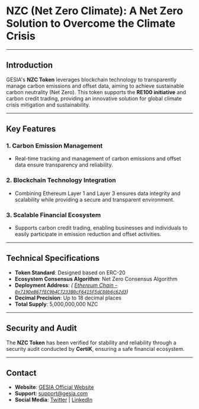 # **NZC (Net Zero Climate): A Net Zero Solution to Overcome the Climate Crisis**

---

## **Introduction**

GESIA's **NZC Token** leverages blockchain technology to transparently manage carbon emissions and offset data, aiming to achieve sustainable carbon neutrality (Net Zero). This token supports the **RE100 initiative** and carbon credit trading, providing an innovative solution for global climate crisis mitigation and sustainability.

---

## **Key Features**

### 1. **Carbon Emission Management**
- Real-time tracking and management of carbon emissions and offset data ensure transparency and reliability.

### 2. **Blockchain Technology Integration**
- Combining Ethereum Layer 1 and Layer 3 ensures data integrity and scalability while providing a secure and transparent environment.

### 3. **Scalable Financial Ecosystem**
- Supports carbon credit trading, enabling businesses and individuals to easily participate in emission reduction and offset activities.

---

## **Technical Specifications**

- **Token Standard**: Designed based on ERC-20
- **Ecosystem Consensus Algorithm**: Net Zero Consensus Algorithm
- **Deployment Address**: *( [Ethereum Chain - `0x719DeB67fEC9b4C7233B0cF6415F5dC80b6c62d3`](https://etherscan.io/token/0x719deb67fec9b4c7233b0cf6415f5dc80b6c62d3))*
- **Decimal Precision**: Up to 18 decimal places
- **Total Supply**: 5,000,000,000 NZC

---

## **Security and Audit**

The **NZC Token** has been verified for stability and reliability through a security audit conducted by **CertiK**, ensuring a safe financial ecosystem.

---

## **Contact**

- **Website**: [GESIA Official Website](https://gesia.com)  
- **Support**: [support@gesia.com](mailto:support@gesia.com)  
- **Social Media**: [Twitter](https://twitter.com/gesia) | [LinkedIn](https://linkedin.com/company/gesia)

